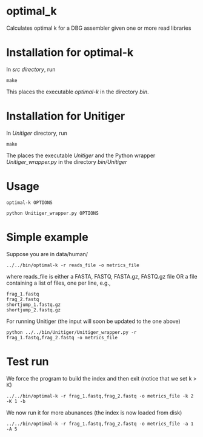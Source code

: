# optimal_k
Calculates optimal k for a DBG assembler given one or more read libraries

# Installation for optimal-k

In *src directory*, run 

	make

This places the executable *optimal-k* in the directory *bin*.

# Installation for Unitiger

In *Unitiger* directory, run

	make

The places the executable *Unitiger* and the Python wrapper 
*Unitiger_wrapper.py* in the directory *bin/Unitiger*

# Usage

	optimal-k OPTIONS

	python Unitiger_wrapper.py OPTIONS

# Simple example

Suppose you are in data/human/

	../../bin/optimal-k -r reads_file -o metrics_file

where reads_file is either a FASTA, FASTQ, FASTA.gz, FASTQ.gz file OR a file containing a list of files, one per line, e.g.,

	frag_1.fastq
	frag_2.fastq
	shortjump_1.fastq.gz
	shortjump_2.fastq.gz

For running Unitiger (the input will soon be updated to the one above)

	python ../../bin/Unitiger/Unitiger_wrapper.py -r frag_1.fastq,frag_2.fastq -o metrics_file

# Test run

We force the program to build the index and then exit (notice that we set k > K)

	../../bin/optimal-k -r frag_1.fastq,frag_2.fastq -o metrics_file -k 2 -K 1 -b

We now run it for more abunances (the index is now loaded from disk)

	../../bin/optimal-k -r frag_1.fastq,frag_2.fastq -o metrics_file -a 1 -A 5